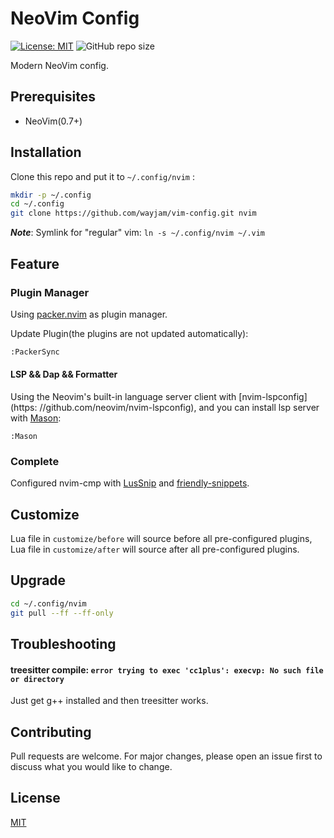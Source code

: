 # NeoVim Config

[![License: MIT](https://img.shields.io/badge/License-MIT-yellow.svg)](https://opensource.org/licenses/MIT)
![GitHub repo size](https://img.shields.io/github/repo-size/wayjam/vim-config)

Modern NeoVim config.

## Prerequisites

- NeoVim(0.7+)

## Installation

Clone this repo and put it to `~/.config/nvim` :

```sh
mkdir -p ~/.config
cd ~/.config
git clone https://github.com/wayjam/vim-config.git nvim
```

**_Note_**: Symlink for "regular" vim: `ln -s ~/.config/nvim ~/.vim`

## Feature

### Plugin Manager

Using [packer.nvim](https://github.com/wbthomason/packer.nvim) as plugin manager.

Update Plugin(the plugins are not updated automatically):

```sh
:PackerSync
```

#### LSP && Dap && Formatter

Using the Neovim's built-in language server client with [nvim-lspconfig](https:
//github.com/neovim/nvim-lspconfig), and you can install lsp server with [Mason](https://github.com/williamboman/mason.nvim):

```
:Mason
```

### Complete

Configured nvim-cmp with [LusSnip](https://github.com/L3MON4D3/LuaSnip) and [friendly-snippets](https://github.com/rafamadriz/friendly-snippets).

## Customize

Lua file in `customize/before` will source before all pre-configured plugins,
Lua file in `customize/after` will source after all pre-configured plugins.

## Upgrade

```sh
cd ~/.config/nvim
git pull --ff --ff-only
```

## Troubleshooting

#### treesitter compile: `error trying to exec 'cc1plus': execvp: No such file or directory`

Just get g++ installed and then treesitter works.

## Contributing

Pull requests are welcome. For major changes, please open an issue first to discuss what you would like to change.

## License

[MIT](https://choosealicense.com/licenses/mit/)
